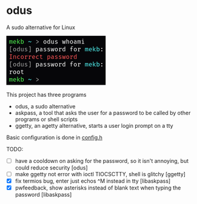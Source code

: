 # odus
A sudo alternative for Linux

![Screenshot of odus being used in the terminal](screenshot.png)

This project has three programs

- odus, a sudo alternative
- askpass, a tool that asks the user for a password to be called by other programs or shell scripts
- ggetty, an agetty alternative, starts a user login prompt on a tty

Basic configuration is done in [config.h](config.h)

TODO:

- [ ] have a cooldown on asking for the password, so it isn't annoying, but could reduce security [odus]
- [ ] make ggetty not error with ioctl TIOCSCTTY, shell is glitchy [ggetty]
- [x] fix termios bug, enter just echos ^M instead in tty [libaskpass]
- [x] pwfeedback, show asterisks instead of blank text when typing the password [libaskpass]
